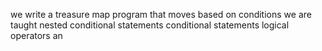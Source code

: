 we write a treasure map program that moves based on conditions
we are taught
nested conditional statements
conditional statements
logical operators
an